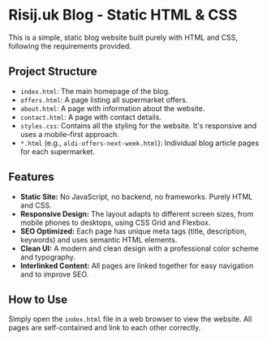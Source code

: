 # Risij.uk Blog - Static HTML & CSS

This is a simple, static blog website built purely with HTML and CSS, following the requirements provided.

## Project Structure

- `index.html`: The main homepage of the blog.
- `offers.html`: A page listing all supermarket offers.
- `about.html`: A page with information about the website.
- `contact.html`: A page with contact details.
- `styles.css`: Contains all the styling for the website. It's responsive and uses a mobile-first approach.
- `*.html` (e.g., `aldi-offers-next-week.html`): Individual blog article pages for each supermarket.

## Features

- **Static Site:** No JavaScript, no backend, no frameworks. Purely HTML and CSS.
- **Responsive Design:** The layout adapts to different screen sizes, from mobile phones to desktops, using CSS Grid and Flexbox.
- **SEO Optimized:** Each page has unique meta tags (title, description, keywords) and uses semantic HTML elements.
- **Clean UI:** A modern and clean design with a professional color scheme and typography.
- **Interlinked Content:** All pages are linked together for easy navigation and to improve SEO.

## How to Use

Simply open the `index.html` file in a web browser to view the website. All pages are self-contained and link to each other correctly.

